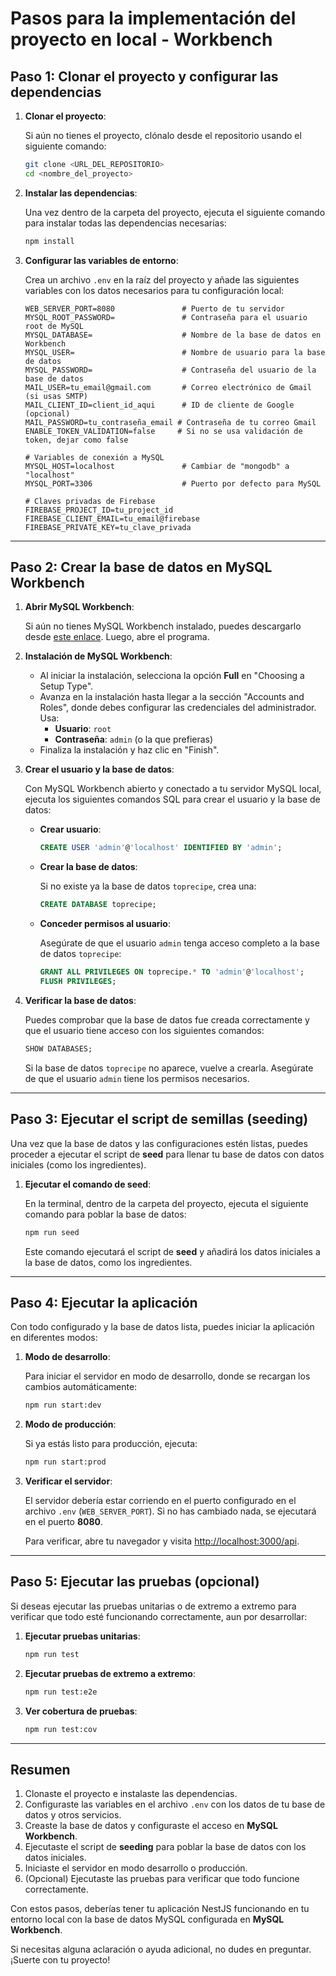 
# Pasos para la implementación del proyecto en local - Workbench

## Paso 1: Clonar el proyecto y configurar las dependencias

1. **Clonar el proyecto**:

   Si aún no tienes el proyecto, clónalo desde el repositorio usando el siguiente comando:

   ```bash
   git clone <URL_DEL_REPOSITORIO>
   cd <nombre_del_proyecto>
   ```

2. **Instalar las dependencias**:

   Una vez dentro de la carpeta del proyecto, ejecuta el siguiente comando para instalar todas las dependencias necesarias:

   ```bash
   npm install
   ```

3. **Configurar las variables de entorno**:

   Crea un archivo `.env` en la raíz del proyecto y añade las siguientes variables con los datos necesarios para tu configuración local:

   ```env
   WEB_SERVER_PORT=8080               # Puerto de tu servidor
   MYSQL_ROOT_PASSWORD=               # Contraseña para el usuario root de MySQL
   MYSQL_DATABASE=                    # Nombre de la base de datos en Workbench
   MYSQL_USER=                        # Nombre de usuario para la base de datos
   MYSQL_PASSWORD=                    # Contraseña del usuario de la base de datos
   MAIL_USER=tu_email@gmail.com       # Correo electrónico de Gmail (si usas SMTP)
   MAIL_CLIENT_ID=client_id_aqui      # ID de cliente de Google (opcional)
   MAIL_PASSWORD=tu_contraseña_email # Contraseña de tu correo Gmail
   ENABLE_TOKEN_VALIDATION=false     # Si no se usa validación de token, dejar como false

   # Variables de conexión a MySQL
   MYSQL_HOST=localhost               # Cambiar de "mongodb" a "localhost"
   MYSQL_PORT=3306                    # Puerto por defecto para MySQL

   # Claves privadas de Firebase
   FIREBASE_PROJECT_ID=tu_project_id
   FIREBASE_CLIENT_EMAIL=tu_email@firebase
   FIREBASE_PRIVATE_KEY=tu_clave_privada
   ```

---

## Paso 2: Crear la base de datos en MySQL Workbench

1. **Abrir MySQL Workbench**:

   Si aún no tienes MySQL Workbench instalado, puedes descargarlo desde [este enlace](https://dev.mysql.com/downloads/installer/). Luego, abre el programa.

2. **Instalación de MySQL Workbench**:

   - Al iniciar la instalación, selecciona la opción **Full** en "Choosing a Setup Type".
   - Avanza en la instalación hasta llegar a la sección "Accounts and Roles", donde debes configurar las credenciales del administrador. Usa:
     - **Usuario**: `root`
     - **Contraseña**: `admin` (o la que prefieras)
   - Finaliza la instalación y haz clic en "Finish".

3. **Crear el usuario y la base de datos**:

   Con MySQL Workbench abierto y conectado a tu servidor MySQL local, ejecuta los siguientes comandos SQL para crear el usuario y la base de datos:

   - **Crear usuario**:

     ```sql
     CREATE USER 'admin'@'localhost' IDENTIFIED BY 'admin';
     ```

   - **Crear la base de datos**:

     Si no existe ya la base de datos `toprecipe`, crea una:

     ```sql
     CREATE DATABASE toprecipe;
     ```

   - **Conceder permisos al usuario**:

     Asegúrate de que el usuario `admin` tenga acceso completo a la base de datos `toprecipe`:

     ```sql
     GRANT ALL PRIVILEGES ON toprecipe.* TO 'admin'@'localhost';
     FLUSH PRIVILEGES;
     ```

4. **Verificar la base de datos**:

   Puedes comprobar que la base de datos fue creada correctamente y que el usuario tiene acceso con los siguientes comandos:

   ```sql
   SHOW DATABASES;
   ```

   Si la base de datos `toprecipe` no aparece, vuelve a crearla. Asegúrate de que el usuario `admin` tiene los permisos necesarios.

---

## Paso 3: Ejecutar el script de semillas (seeding)

Una vez que la base de datos y las configuraciones estén listas, puedes proceder a ejecutar el script de **seed** para llenar tu base de datos con datos iniciales (como los ingredientes).

1. **Ejecutar el comando de seed**:

   En la terminal, dentro de la carpeta del proyecto, ejecuta el siguiente comando para poblar la base de datos:

   ```bash
   npm run seed
   ```

   Este comando ejecutará el script de **seed** y añadirá los datos iniciales a la base de datos, como los ingredientes.

---

## Paso 4: Ejecutar la aplicación

Con todo configurado y la base de datos lista, puedes iniciar la aplicación en diferentes modos:

1. **Modo de desarrollo**:

   Para iniciar el servidor en modo de desarrollo, donde se recargan los cambios automáticamente:

   ```bash
   npm run start:dev
   ```

2. **Modo de producción**:

   Si ya estás listo para producción, ejecuta:

   ```bash
   npm run start:prod
   ```

3. **Verificar el servidor**:

   El servidor debería estar corriendo en el puerto configurado en el archivo `.env` (`WEB_SERVER_PORT`). Si no has cambiado nada, se ejecutará en el puerto **8080**.

   Para verificar, abre tu navegador y visita [http://localhost:3000/api](http://localhost:8080).

---

## Paso 5: Ejecutar las pruebas (opcional)

Si deseas ejecutar las pruebas unitarias o de extremo a extremo para verificar que todo esté funcionando correctamente, aun por desarrollar:

1. **Ejecutar pruebas unitarias**:

   ```bash
   npm run test
   ```

2. **Ejecutar pruebas de extremo a extremo**:

   ```bash
   npm run test:e2e
   ```

3. **Ver cobertura de pruebas**:

   ```bash
   npm run test:cov
   ```

---

## Resumen

1. Clonaste el proyecto e instalaste las dependencias.
2. Configuraste las variables en el archivo `.env` con los datos de tu base de datos y otros servicios.
3. Creaste la base de datos y configuraste el acceso en **MySQL Workbench**.
4. Ejecutaste el script de **seeding** para poblar la base de datos con los datos iniciales.
5. Iniciaste el servidor en modo desarrollo o producción.
6. (Opcional) Ejecutaste las pruebas para verificar que todo funcione correctamente.

Con estos pasos, deberías tener tu aplicación NestJS funcionando en tu entorno local con la base de datos MySQL configurada en **MySQL Workbench**.

Si necesitas alguna aclaración o ayuda adicional, no dudes en preguntar. ¡Suerte con tu proyecto!
